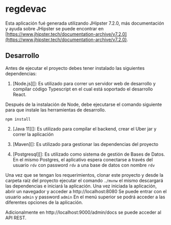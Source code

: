 # regdevac

Esta aplicación fué generada utilizando JHipster 7.2.0, más documentación y ayuda sobre JHipster se puede encontrar en [https://www.jhipster.tech/documentation-archive/v7.2.0](https://www.jhipster.tech/documentation-archive/v7.2.0).

## Desarrollo

Antes de ejecutar el proyecto debes tener instalado las siguientes dependencias:

1. [Node.js][]: Es utilizado para correr un servidor web de desarrollo y compilar código Typescript en el cual está soportado el desarrollo React.

Después de la instalación de Node, debe ejecutarse el comando siguiente para que instale las herramientas de desarrollo.

```
npm install
```

2. [Java 11][]: Es utilizado para compilar el backend, crear el Uber jar y correr la aplicación

3. [Maven][]: Es utilizado para gestionar las dependencias del proyecto

4. [Postgresql][]: Es utilizado como sistema de gestión de Bases de Datos. En el mismo Postgres, el aplicativo espera conectarse a través del usuario `rdv`
con password `rdv` a una base de datos con nombre `rdv`

Una vez que se tengan los requerimientos, clonar este proyecto y desde la carpeta raíz del proyecto ejecutar el comando `./mvnw`
el mismo descargará las dependencias e iniciará la aplicación. Una vez iniciada la aplicación, abrir un navegador y acceder a http://localhost:8080
Se puede entrar con el usuario `admin` y password `admin`
En el menú superior se podrá acceder a las diferentes opciones de la aplicación. 

Adicionalmente en http://localhost:9000/admin/docs se puede acceder al API REST.

